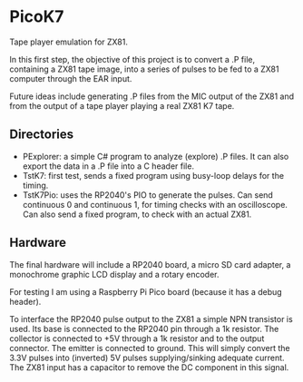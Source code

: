 # PicoK7

Tape player emulation for ZX81.

In this first step, the objective of this project is to convert a .P file, containing a ZX81 tape image, into a series of pulses to be fed to a ZX81 computer through the EAR input.

Future ideas include generating .P files from the MIC output of the ZX81 and from the output of a tape player playing a real ZX81 K7 tape.

## Directories

* PExplorer: a simple C# program to analyze (explore) .P files. It can also export the data in a .P file into a C header file.
* TstK7: first test, sends a fixed program using busy-loop delays for the timing.
* TstK7Pio: uses the RP2040's PIO to generate the pulses. Can send continuous 0 and continuous 1, for timing checks with an oscilloscope. Can also send a fixed program, to check with an actual ZX81.

## Hardware

The final hardware will include a RP2040 board, a micro SD card adapter, a monochrome graphic LCD display and a rotary encoder.

For testing I am using a Raspberry Pi Pico board (because it has a debug header).

To interface the RP2040 pulse output to the ZX81 a simple NPN transistor is used. Its base is connected to the RP2040 pin through a 1k resistor. The collector is connected to +5V through a 1k resistor and to the output connector. The emitter is connected to ground. This will simply convert the 3.3V pulses into (inverted) 5V pulses supplying/sinking adequate current. The ZX81 input has a capacitor to remove the DC component in this signal. 